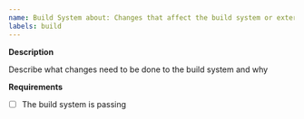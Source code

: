 ```yaml
---
name: Build System about: Changes that affect the build system or external dependencies title: 'build: '
labels: build
---
```


**Description**

Describe what changes need to be done to the build system and why

**Requirements**

- [ ] The build system is passing